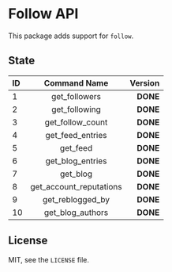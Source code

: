 # Follow API

This package adds support for `follow`.

## State

| **ID** | **Command Name** | **Version** |
|:-- |:------------------------:|---------:|
| 1  | get_followers			| **DONE** |
| 2  | get_following			| **DONE** |
| 3  | get_follow_count			| **DONE** |
| 4  | get_feed_entries			| **DONE** |
| 5  | get_feed					| **DONE** |
| 6  | get_blog_entries			| **DONE** |
| 7  | get_blog					| **DONE** |
| 8  | get_account_reputations	| **DONE** |
| 9  | get_reblogged_by			| **DONE** |
| 10 | get_blog_authors			| **DONE** |

## License

MIT, see the `LICENSE` file.
